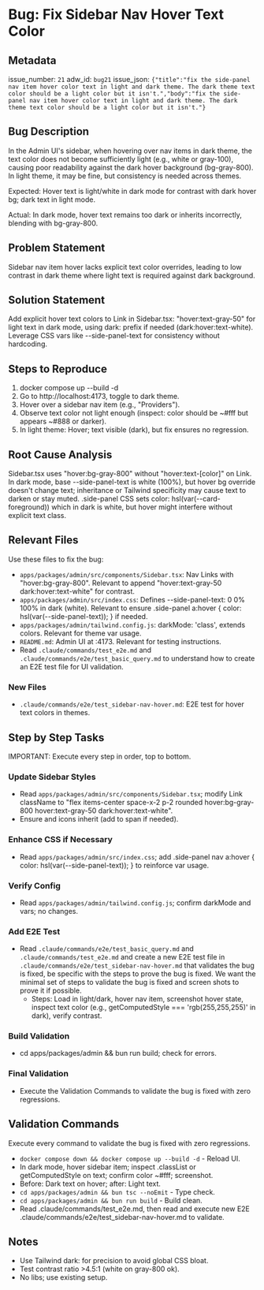# Bug: Fix Sidebar Nav Hover Text Color

## Metadata

issue_number: `21`
adw_id: `bug21`
issue_json: `{"title":"fix the side-panel nav item hover color text in light and dark theme. The dark theme text color should be a light color but it isn't.","body":"fix the side-panel nav item hover color text in light and dark theme. The dark theme text color should be a light color but it isn't."}`

## Bug Description

In the Admin UI's sidebar, when hovering over nav items in dark theme, the text color does not become sufficiently light (e.g., white or gray-100), causing poor readability against the dark hover background (bg-gray-800). In light theme, it may be fine, but consistency is needed across themes.

Expected: Hover text is light/white in dark mode for contrast with dark hover bg; dark text in light mode.

Actual: In dark mode, hover text remains too dark or inherits incorrectly, blending with bg-gray-800.

## Problem Statement

Sidebar nav item hover lacks explicit text color overrides, leading to low contrast in dark theme where light text is required against dark background.

## Solution Statement

Add explicit hover text colors to Link in Sidebar.tsx: "hover:text-gray-50" for light text in dark mode, using dark: prefix if needed (dark:hover:text-white). Leverage CSS vars like --side-panel-text for consistency without hardcoding.

## Steps to Reproduce

1. docker compose up --build -d
2. Go to http://localhost:4173, toggle to dark theme.
3. Hover over a sidebar nav item (e.g., "Providers").
4. Observe text color not light enough (inspect: color should be ~#fff but appears ~#888 or darker).
5. In light theme: Hover; text visible (dark), but fix ensures no regression.

## Root Cause Analysis

Sidebar.tsx uses "hover:bg-gray-800" without "hover:text-[color]" on Link. In dark mode, base --side-panel-text is white (100%), but hover bg override doesn't change text; inheritance or Tailwind specificity may cause text to darken or stay muted. .side-panel CSS sets color: hsl(var(--card-foreground)) which in dark is white, but hover might interfere without explicit text class.

## Relevant Files

Use these files to fix the bug:

- `apps/packages/admin/src/components/Sidebar.tsx`: Nav Links with "hover:bg-gray-800". Relevant to append "hover:text-gray-50 dark:hover:text-white" for contrast.
- `apps/packages/admin/src/index.css`: Defines --side-panel-text: 0 0% 100% in dark (white). Relevant to ensure .side-panel a:hover { color: hsl(var(--side-panel-text)); } if needed.
- `apps/packages/admin/tailwind.config.js`: darkMode: 'class', extends colors. Relevant for theme var usage.
- `README.md`: Admin UI at :4173. Relevant for testing instructions.
- Read `.claude/commands/test_e2e.md` and `.claude/commands/e2e/test_basic_query.md` to understand how to create an E2E test file for UI validation.

### New Files

- `.claude/commands/e2e/test_sidebar-nav-hover.md`: E2E test for hover text colors in themes.

## Step by Step Tasks

IMPORTANT: Execute every step in order, top to bottom.

### Update Sidebar Styles

- Read `apps/packages/admin/src/components/Sidebar.tsx`; modify Link className to "flex items-center space-x-2 p-2 rounded hover:bg-gray-800 hover:text-gray-50 dark:hover:text-white".
- Ensure <span> and icons inherit (add to span if needed).

### Enhance CSS if Necessary

- Read `apps/packages/admin/src/index.css`; add .side-panel nav a:hover { color: hsl(var(--side-panel-text)); } to reinforce var usage.

### Verify Config

- Read `apps/packages/admin/tailwind.config.js`; confirm darkMode and vars; no changes.

### Add E2E Test

- Read `.claude/commands/e2e/test_basic_query.md` and `.claude/commands/test_e2e.md` and create a new E2E test file in `.claude/commands/e2e/test_sidebar-nav-hover.md` that validates the bug is fixed, be specific with the steps to prove the bug is fixed. We want the minimal set of steps to validate the bug is fixed and screen shots to prove it if possible.
  - Steps: Load in light/dark, hover nav item, screenshot hover state, inspect text color (e.g., getComputedStyle === 'rgb(255,255,255)' in dark), verify contrast.

### Build Validation

- cd apps/packages/admin && bun run build; check for errors.

### Final Validation

- Execute the Validation Commands to validate the bug is fixed with zero regressions.

## Validation Commands

Execute every command to validate the bug is fixed with zero regressions.

- `docker compose down && docker compose up --build -d` - Reload UI.
- In dark mode, hover sidebar item; inspect .classList or getComputedStyle on text; confirm color ~#fff; screenshot.
- Before: Dark text on hover; after: Light text.
- `cd apps/packages/admin && bun tsc --noEmit` - Type check.
- `cd apps/packages/admin && bun run build` - Build clean.
- Read .claude/commands/test_e2e.md, then read and execute new E2E .claude/commands/e2e/test_sidebar-nav-hover.md to validate.

## Notes

- Use Tailwind dark: for precision to avoid global CSS bloat.
- Test contrast ratio >4.5:1 (white on gray-800 ok).
- No libs; use existing setup.